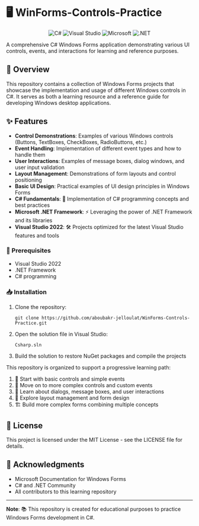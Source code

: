 # 🖥️ WinForms-Controls-Practice

<div align="center">
  <img src="https://img.shields.io/badge/C%23-239120?style=for-the-badge&logo=c-sharp&logoColor=white" alt="C#" />
  <img src="https://img.shields.io/badge/Visual_Studio-5C2D91?style=for-the-badge&logo=visual%20studio&logoColor=white" alt="Visual Studio" />
  <img src="https://img.shields.io/badge/Microsoft-.NET-512BD4?style=for-the-badge&logo=microsoft&logoColor=white" alt="Microsoft" />
  <img src="https://img.shields.io/badge/.NET-512BD4?style=for-the-badge&logo=dotnet&logoColor=white" alt=".NET" />
</div>

A comprehensive C# Windows Forms application demonstrating various UI controls, events, and interactions for learning and reference purposes.

## 📝 Overview

This repository contains a collection of Windows Forms projects that showcase the implementation and usage of different Windows controls in C#. It serves as both a learning resource and a reference guide for developing Windows desktop applications.

## ✨ Features

- **Control Demonstrations**: Examples of various Windows controls (Buttons, TextBoxes, CheckBoxes, RadioButtons, etc.)
- **Event Handling**: Implementation of different event types and how to handle them
- **User Interactions**: Examples of message boxes, dialog windows, and user input validation
- **Layout Management**: Demonstrations of form layouts and control positioning
- **Basic UI Design**: Practical examples of UI design principles in Windows Forms
- **C# Fundamentals**: 🔷 Implementation of C# programming concepts and best practices
- **Microsoft .NET Framework**: ⚡ Leveraging the power of .NET Framework and its libraries
- **Visual Studio 2022**: 🛠️ Projects optimized for the latest Visual Studio features and tools

### 🔧 Prerequisites

- Visual Studio 2022
- .NET Framework 
- C# programming

### 📥 Installation

1. Clone the repository:
   ```
   git clone https://github.com/aboubakr-jelloulat/WinForms-Controls-Practice.git
   ```
2. Open the solution file in Visual Studio:
   ```
   Csharp.sln
   ```
3. Build the solution to restore NuGet packages and compile the projects

This repository is organized to support a progressive learning path:

1. 🔰 Start with basic controls and simple events
2. 🔄 Move on to more complex controls and custom events
3. 💬 Learn about dialogs, message boxes, and user interactions
4. 📐 Explore layout management and form design
5. 🏗️ Build more complex forms combining multiple concepts

## 📜 License

This project is licensed under the MIT License - see the LICENSE file for details.

## 🙏 Acknowledgments

- Microsoft Documentation for Windows Forms
- C# and .NET Community
- All contributors to this learning repository

---

**Note**: 📚 This repository is created for educational purposes to practice Windows Forms development in C#.

